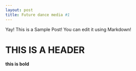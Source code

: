 ```yaml
---
layout: post
title: Future dance media #1
---
```


Yay! This is a Sample Post! You can edit it using Markdown!

# THIS IS A HEADER

**this is bold**
